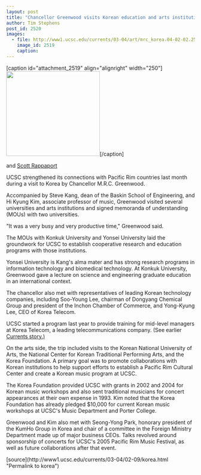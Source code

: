 ```yaml
---
layout: post
title: "Chancellor Greenwood visits Korean education and arts institutions"
author: Tim Stephens
post_id: 2520
images:
  - file: http://www1.ucsc.edu/currents/03-04/art/mrc_korea.04-02-02.250.jpg
    image_id: 2519
    caption: 
---
```


[caption id="attachment_2519" align="alignright" width="250"]<a href="http://localhost/mysite/wp-content/uploads/2004/02/mrc_korea.04-02-02.250.jpg"><img class="size-full wp-image-2519" src="http://localhost/mysite/wp-content/uploads/2004/02/mrc_korea.04-02-02.250.jpg" alt="" width="250" height="226" /></a>[/caption]
<p>
  and <a href="mailto:srapp@ucsc.edu">Scott Rappaport</a>
</p>
<p>
  UCSC strengthened its connections with Pacific Rim countries last month during a visit to Korea by Chancellor M.R.C. Greenwood.
</p>
<p>
  Accompanied by Steve Kang, dean of the Baskin School of Engineering, and Hi Kyung Kim, associate professor of music, Greenwood visited several universities and arts institutions and signed memoranda of understanding (MOUs) with two universities.<br>
</p>
<p>
  "It was a very busy and very productive time," Greenwood said.<br>
</p>
<p>
  The MOUs with Konkuk University and Yonsei University laid the groundwork for UCSC to establish cooperative research and education programs with those institutions.
</p>
<p>
  Yonsei University is Kang's alma mater and has strong research programs in information technology and biomedical technology. At Konkuk University, Greenwood gave a lecture on science and engineering graduate education in an international context.
</p>
<p>
  The chancellor also met with representatives of leading Korean technology companies, including Soo-Young Lee, chairman of Dongyang Chemical Group and president of the Inchon Chamber of Commerce, and Yong-Kyung Lee, CEO of Korea Telecom.
</p>
<p>
  UCSC started a program last year to provide training for mid-level managers at Korea Telecom, a leading telecommunications company. (See earlier <a href="http://www.ucsc.edu/currents/02-03/01-06/telecom.html">Currents story.)</a><br>
</p>
<p>
  On the arts side, the trip included visits to the Korean National University of Arts, the National Center for Korean Traditional Performing Arts, and the Korea Foundation. A primary goal was to promote collaborations with Korean institutions to help support efforts to establish a Pacific Rim Cultural Center and create a Korean music program at UCSC.<br>
</p>
<p>
  The Korea Foundation provided UCSC with grants in 2002 and 2004 for Korean music workshops and also sent traditional musicians for concert appearances at their own expense in 1993. Kim noted that the Korea Foundation has already pledged $10,000 for current Korean music workshops at UCSC's Music Department and Porter College.<br>
</p>
<p>
  Greenwood and Kim also met with Seong-Yong Park, honorary president of the KumHo Group in Korea and chair of a committee in the Foreign Ministry Department made up of major business CEOs. Talks revolved around sponsorship of concerts for UCSC's 2005 Pacific Rim Music Festival, as well as future collaborations after that event.
</p>
[source](http://www1.ucsc.edu/currents/03-04/02-09/korea.html "Permalink to korea")
